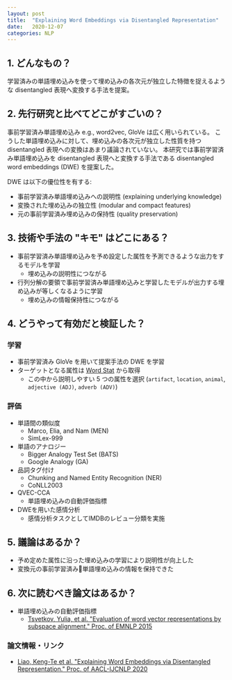 ```yaml
---
layout: post
title:  "Explaining Word Embeddings via Disentangled Representation"
date:   2020-12-07
categories: NLP
---
```


## 1. どんなもの？

学習済みの単語埋め込みを使って埋め込みの各次元が独立した特徴を捉えるような disentangled 表現へ変換する手法を提案。

## 2. 先行研究と比べてどこがすごいの？

事前学習済み単語埋め込み e.g., word2vec, GloVe は広く用いられている。
こうした単語埋め込みに対して、埋め込みの各次元が独立した性質を持つ disentangled 表現への変換はあまり議論されていない。
本研究では事前学習済み単語埋め込みを disentangled 表現へと変換する手法である disentangled word embeddings (DWE) を提案した。

DWE は以下の優位性を有する:
- 事前学習済み単語埋め込みへの説明性 (explaining underlying knowledge)
- 変換された埋め込みの独立性 (modular and compact features)
- 元の事前学習済み埋め込みの保持性 (quality preservation)

## 3. 技術や手法の "キモ" はどこにある？

- 事前学習済み単語埋め込みを予め設定した属性を予測できるような出力をするモデルを学習
  - 埋め込みの説明性につながる
- 行列分解の要領で事前学習済み単語埋め込みと学習したモデルが出力する埋め込みが等しくなるように学習
  - 埋め込みの情報保持性につながる

## 4. どうやって有効だと検証した？

### 学習

- 事前学習済み GloVe を用いて提案手法の DWE を学習
- ターゲットとなる属性は [Word Stat](https://provalisresearch.com/products/content-analysis-software) から取得
  - この中から説明しやすい 5 つの属性を選択 (`artifact`, `location`, `animal`, `adjective (ADJ)`, `adverb (ADV)`)

### 評価

- 単語間の類似度
  - Marco, Elia, and Nam (MEN)
  - SimLex-999
- 単語のアナロジー
  - Bigger Analogy Test Set (BATS)
  - Google Analogy (GA)
- 品詞タグ付け
  - Chunking and Named Entity Recognition (NER)
  - CoNLL2003
- QVEC-CCA
  - 単語埋め込みの自動評価指標
- DWEを用いた感情分析
  - 感情分析タスクとしてIMDBのレビュー分類を実施

## 5. 議論はあるか？

- 予め定めた属性に沿った埋め込みの学習により説明性が向上した
- 変換元の事前学習済み単語埋め込みの情報を保持できた

## 6. 次に読むべき論文はあるか？

- 単語埋め込みの自動評価指標
  - [Tsvetkov, Yulia, et al. "Evaluation of word vector representations by subspace alignment." Proc. of EMNLP 2015](https://www.aclweb.org/anthology/D15-1243/)

### 論文情報・リンク

- [Liao, Keng-Te et al. "Explaining Word Embeddings via Disentangled Representation." Proc. of AACL-IJCNLP 2020](https://www.aclweb.org/anthology/2020.aacl-main.72/)

